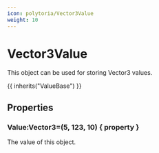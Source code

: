 ```yaml
---
icon: polytoria/Vector3Value
weight: 10
---
```


# Vector3Value

This object can be used for storing Vector3 values.

{{ inherits("ValueBase") }}

## Properties

### Value:Vector3=(5, 123, 10) { property }

The value of this object.
